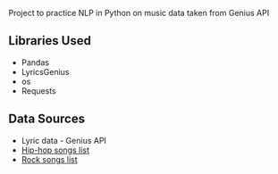 Project to practice NLP in Python on music data taken from Genius API

## Libraries Used 
* Pandas
* LyricsGenius
* os
* Requests



## Data Sources 
* Lyric data - Genius API 
* [Hip-hop songs list](https://github.com/sjockers/bbc-best-rapmusic/blob/master/data/polls.csv)
* [Rock songs list](https://github.com/fivethirtyeight/data/blob/master/classic-rock/classic-rock-song-list.csv)